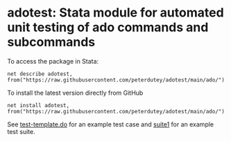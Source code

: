 # adotest: Stata module for automated unit testing of ado commands and subcommands


To access the package in Stata:
```
net describe adotest, from("https://raw.githubusercontent.com/peterdutey/adotest/main/ado/")
```

To install the latest version directly from GitHub
```
net install adotest, from("https://raw.githubusercontent.com/peterdutey/adotest/main/ado/")
```

See [test-template.do](test/test-template.do) for an example test case and [suite1](./suite1) for an example test suite.